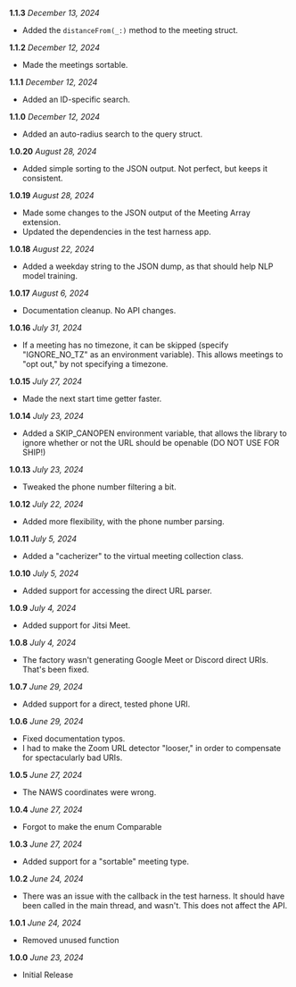  **1.1.3** *December 13, 2024*
 
 - Added the `distanceFrom(_:)` method to the meeting struct.
 
 **1.1.2** *December 12, 2024*
 
 - Made the meetings sortable.
 
 **1.1.1** *December 12, 2024*
 
  - Added an ID-specific search.

 **1.1.0** *December 12, 2024*
 
 - Added an auto-radius search to the query struct.
 
 **1.0.20** *August 28, 2024*
 
 - Added simple sorting to the JSON output. Not perfect, but keeps it consistent.
 
 **1.0.19** *August 28, 2024*
 
 - Made some changes to the JSON output of the Meeting Array extension.
 - Updated the dependencies in the test harness app.
 
 **1.0.18** *August 22, 2024*
 
 - Added a weekday string to the JSON dump, as that should help NLP model training.
 
 **1.0.17** *August 6, 2024*
 
 - Documentation cleanup. No API changes.
 
 **1.0.16** *July 31, 2024*
 
 - If a meeting has no timezone, it can be skipped (specify "IGNORE_NO_TZ" as an environment variable). This allows meetings to "opt out," by not specifying a timezone.
 
 **1.0.15** *July 27, 2024*
 
 - Made the next start time getter faster.
 
 **1.0.14** *July 23, 2024*
 
 - Added a SKIP_CANOPEN environment variable, that allows the library to ignore whether or not the URL should be openable (DO NOT USE FOR SHIP!)
 
 **1.0.13** *July 23, 2024*
 
 - Tweaked the phone number filtering a bit.
 
 **1.0.12** *July 22, 2024*
 
 - Added more flexibility, with the phone number parsing.
 
 **1.0.11** *July 5, 2024*
 
 - Added a "cacherizer" to the virtual meeting collection class.
 
 **1.0.10** *July 5, 2024*
 
 - Added support for accessing the direct URL parser.
 
 **1.0.9** *July 4, 2024*
 
 - Added support for Jitsi Meet.
 
 **1.0.8** *July 4, 2024*
 
 - The factory wasn't generating Google Meet or Discord direct URIs. That's been fixed.
 
 **1.0.7** *June 29, 2024*
 
 - Added support for a direct, tested phone URI.
 
 **1.0.6** *June 29, 2024*
 
 - Fixed documentation typos.
 - I had to make the Zoom URL detector "looser," in order to compensate for spectacularly bad URIs.
 
 **1.0.5** *June 27, 2024*
 
 - The NAWS coordinates were wrong.
 
 **1.0.4** *June 27, 2024*
 
 - Forgot to make the enum Comparable

 **1.0.3** *June 27, 2024*
 
 - Added support for a "sortable" meeting type.

 **1.0.2** *June 24, 2024*
 
 - There was an issue with the callback in the test harness. It should have been called in the main thread, and wasn't. This does not affect the API.
 
 **1.0.1** *June 24, 2024*
 
 - Removed unused function
 
 **1.0.0** *June 23, 2024*

- Initial Release
